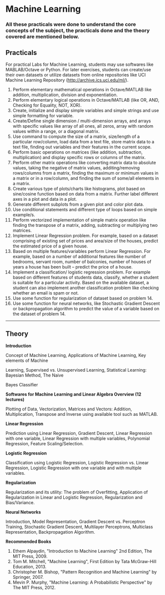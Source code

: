 
# Machine Learning
### All these practicals were done to understand the core concepts of the subject, the practicals done and the theory covered are mentioned below.   

## Practicals

For practical Labs for Machine Learning, students may use softwares like MABLAB/Octave or Python. For later exercises, students can create/use their own datasets or utilize datasets from online repositories like UCI Machine Learning Repository (http://archive.ics.uci.edu/ml/).

1. Perform elementary mathematical operations in Octave/MATLAB like addition, multiplication, division and exponentiation.
2. Perform elementary logical operations in Octave/MATLAB (like OR, AND, Checking for Equality, NOT, XOR).
3. Create, initialize and display simple variables and simple strings and use simple formatting for variable.
4. Create/Define single dimension / multi-dimension arrays, and arrays with specific values like array of all ones, all zeros, array with random values within a range, or a diagonal matrix.
5. Use command to compute the size of a matrix, size/length of a particular row/column, load data from a text file, store matrix data to a text file, finding out variables and their features in the current scope.
6. Perform basic operations on matrices (like addition, subtraction, multiplication) and display specific rows or columns of the matrix.
7. Perform other matrix operations like converting matrix data to absolute values, taking the negative of matrix values, additing/removing rows/columns from a matrix, finding the maximum or minimum values in a matrix or in a row/column, and finding the sum of some/all elements in a matrix.
8. Create various type of plots/charts like histograms, plot based on sine/cosine function based on data from a matrix. Further label different axes in a plot and data in a plot.
9. Generate different subplots from a given plot and color plot data.
10. Use conditional statements and different type of loops based on simple example/s.
11. Perform vectorized implementation of simple matrix operation like finding the transpose of a matrix, adding, subtracting or multiplying two matrices.
12. Implement Linear Regression problem. For example, based on a dataset comprising of existing set of prices and area/size of the houses, predict the estimated price of a given house.
13. Based on multiple features/variables perform Linear Regression. For example, based on a number of additional features like number of bedrooms, servant room, number of balconies, number of houses of years a house has been built – predict the price of a house.
14. Implement a classification/ logistic regression problem. For example based on different features of students data, classify, whether a student is suitable for a particular activity. Based on the available dataset, a student can also implement another classification problem like checking whether an email is spam or not.
15. Use some function for regularization of dataset based on problem 14.
16. Use some function for neural networks, like Stochastic Gradient Descent or backpropagation algorithm to predict the value of a variable based on the dataset of problem 14.

-------------------------------------------------------------------------------------------------------------------------------

## Theory

**Introduction**

Concept of Machine Learning, Applications of Machine Learning, Key elements of Machine

Learning, Supervised vs. Unsupervised Learning, Statistical Learning: Bayesian Method, The Naive

Bayes Classifier

**Softwares for Machine Learning and Linear Algebra Overview (12 lectures)**

Plotting of Data, Vectorization, Matrices and Vectors: Addition, Multiplication, Transpose and Inverse using available tool such as MATLAB.

**Linear Regression**

Prediction using Linear Regression, Gradient Descent, Linear Regression with one variable, Linear Regression with multiple variables, Polynomial Regression, Feature Scaling/Selection.

**Logistic Regression**

Classification using Logistic Regression, Logistic Regression vs. Linear Regression, Logistic Regression with one variable and with multiple variables.

**Regularization**

Regularization and its utility: The problem of Overfitting, Application of Regularization in Linear and Logistic Regression, Regularization and Bias/Variance.

**Neural Networks**

Introduction, Model Representation, Gradient Descent vs. Perceptron Training, Stochastic Gradient Descent, Multilayer Perceptrons, Multiclass Representation, Backpropagation Algorithm.

**Recommended Books**

1. Ethem Alpaydin, "Introduction to Machine Learning" 2nd Edition, The MIT Press, 2009.
2. Tom M. Mitchell, "Machine Learning", First Edition by Tata McGraw-Hill Education, 2013.
3. Christopher M. Bishop, "Pattern Recognition and Machine Learning" by Springer, 2007.
4. Mevin P. Murphy, "Machine Learning: A Probabilistic Perspective" by The MIT Press, 2012.



